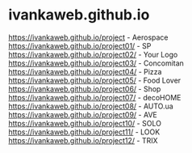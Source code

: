 # ivankaweb.github.io

https://ivankaweb.github.io/project        - Aerospace  
https://ivankaweb.github.io/project01/     - SP  
https://ivankaweb.github.io/project02/     - Your Logo  
https://ivankaweb.github.io/project03/     - Concomitan  
https://ivankaweb.github.io/project04/     - Pizza  
https://ivankaweb.github.io/project05/     - Food Lover  
https://ivankaweb.github.io/project06/     - Shop  
https://ivankaweb.github.io/project07/     - decoHOME   
https://ivankaweb.github.io/project08/     - AUTO.ua   
https://ivankaweb.github.io/project09/     - AVE   
https://ivankaweb.github.io/project10/     - SOLO      
https://ivankaweb.github.io/project11/     - LOOK  
https://ivankaweb.github.io/project12/     - TRIX  
